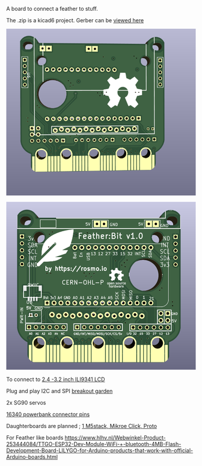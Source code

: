A board to connect a feather to stuff.

The .zip is a kicad6 project. Gerber can be [viewed here](https://365.altium.com/files/3ABC584C-E5B4-4466-A95E-E5A257C48304?openedFrom=files)

![back](https://raw.githubusercontent.com/rosmo-robot/Feather-Bit/main/v1/face.png)

![front](https://raw.githubusercontent.com/rosmo-robot/Feather-Bit/main/v1/powerbank-featherbit.png)

To connect to [2.4 -3.2 inch ILI9341 LCD](http://www.lcdwiki.com/2.4inch_SPI_Module_ILI9341_SKU:MSP2402)

Plug and play I2C and SPI [breakout garden](https://shop.pimoroni.com/collections/breakout-garden)

2x SG90 servos

[16340 powerbank connector pins](https://www.aliexpress.com/item/32951637621)

Daughterboards are planned ; [1 M5stack, Mikroe Click, Proto](https://github.com/rosmo-robot/Feather-Bit/blob/main/v1/daughter_concept/Readme.md)

For Feather like boards https://www.hlhv.nl/Webwinkel-Product-253444084/TTGO-ESP32-Dev-Module-WiFi-+-bluetooth-4MB-Flash-Development-Board-LILYGO-for-Arduino-products-that-work-with-official-Arduino-boards.html
